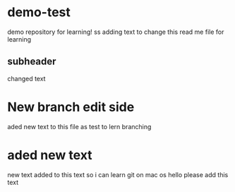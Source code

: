 # demo-test
demo repository for learning!
ss
adding text to change this read me file for learning
## subheader

changed text

# New branch edit side

aded new text to this file as test to lern branching


# aded new text
new text added to this text so i can learn git on mac os
hello please add this text

